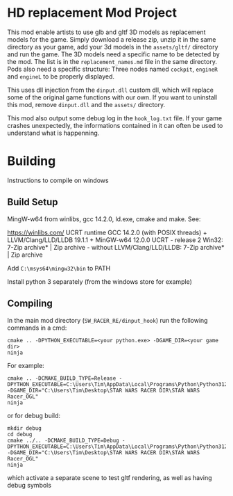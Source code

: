 # HD replacement Mod Project

This mod enable artists to use glb and gltf 3D models as replacement models for the game.
Simply download a release zip, unzip it in the same directory as your game, add your 3d models in the `assets/gltf/` directory and run the game.
The 3D models need a specific name to be detected by the mod. The list is in the `replacement_names.md` file in the same directory.
Pods also need a specific structure: Three nodes named `cockpit`, `engineR` and `engineL` to be properly displayed.

This uses dll injection from the `dinput.dll` custom dll, which will replace some of the original game functions with our own.
If you want to uninstall this mod, remove `dinput.dll` and the `assets/` directory.

This mod also output some debug log in the `hook_log.txt` file. If your game crashes unexpectedly, the informations contained in it can often be used to understand what is happenning.

# Building
Instructions to compile on windows

## Build Setup
MingW-w64 from winlibs, gcc 14.2.0, ld.exe, cmake and make. See:

https://winlibs.com/
UCRT runtime
GCC 14.2.0 (with POSIX threads) + LLVM/Clang/LLD/LLDB 19.1.1 + MinGW-w64 12.0.0 UCRT - release 2
Win32: 7-Zip archive* | Zip archive   -   without LLVM/Clang/LLD/LLDB: 7-Zip archive* | Zip archive

Add `C:\msys64\mingw32\bin` to PATH

Install python 3 separately (from the windows store for example)

## Compiling
In the main mod directory (`SW_RACER_RE/dinput_hook`) run the following commands in a cmd:

```
cmake .. -DPYTHON_EXECUTABLE=<your python.exe> -DGAME_DIR=<your game dir>
ninja
```

For example:
```
cmake .. -DCMAKE_BUILD_TYPE=Release -DPYTHON_EXECUTABLE=C:\Users\Tim\AppData\Local\Programs\Python\Python312\python.exe -DGAME_DIR="C:\Users\Tim\Desktop\STAR WARS RACER DIR\STAR WARS Racer_OGL"
ninja
```
or for debug build:
```
mkdir debug
cd debug
cmake ../.. -DCMAKE_BUILD_TYPE=Debug -DPYTHON_EXECUTABLE=C:\Users\Tim\AppData\Local\Programs\Python\Python312\python.exe -DGAME_DIR="C:\Users\Tim\Desktop\STAR WARS RACER DIR\STAR WARS Racer_OGL"
ninja
```
which activate a separate scene to test gltf rendering, as well as having debug symbols
